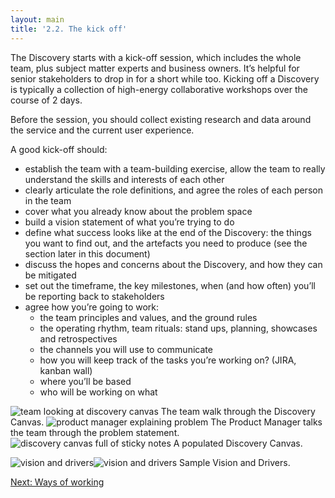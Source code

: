 ```yaml
---
layout: main
title: '2.2. The kick off'
---
```


The Discovery starts with a kick-off session, which includes the whole team, plus subject matter experts and business owners. It’s helpful for senior stakeholders to drop in for a short while too. Kicking off a Discovery is typically a collection of high-energy collaborative workshops over the course of 2 days.

Before the session, you should collect existing research and data around the service and the current user experience.

A good kick-off should:

- establish the team with a team-building exercise, allow the team to really understand the skills and interests of each other 
- clearly articulate the role definitions, and agree the roles of each person in the team 
- cover what you already know about the problem space 
- build a vision statement of what you’re trying to do 
- define what success looks like at the end of the Discovery: the things you want to find out, and the artefacts you need to produce (see the section later in this document) 
- discuss the hopes and concerns about the Discovery, and how they can be mitigated 
- set out the timeframe, the key milestones, when (and how often) you’ll be reporting back to stakeholders 
- agree how you’re going to work:
  - the team principles and values, and the ground rules
  - the operating rhythm, team rituals: stand ups, planning, showcases and retrospectives
  - the channels you will use to communicate
  - how you will keep track of the tasks you’re working on? (JIRA, kanban wall)
  - where you’ll be based
  - who will be working on what

<img src="{{ site.baseurl }}/images/2/kick-off-canvas.jpg" class="full-width" alt="team looking at discovery canvas">
<span class="caption">The team walk through the Discovery Canvas.</span>

<img src="{{ site.baseurl }}/images/2/kick-off-problem-statement.jpg" class="full-width" alt="product manager explaining problem">
<span class="caption">The Product Manager talks the team through the problem statement.</span>

<img src="{{ site.baseurl }}/images/2/discovery-canvas.jpg" class="full-width" alt="discovery canvas full of sticky notes">
<span class="caption">A populated Discovery Canvas.</span>

<img src="{{ site.baseurl }}/images/2/vision-drivers-1.jpg" class="half-width" alt="vision and drivers"><img src="{{ site.baseurl }}/images/2/vision-drivers-2.jpg" class="half-width" alt="vision and drivers">
<span class="caption">Sample Vision and Drivers.</span>

[Next: Ways of working](2-3-ways-of-working.md)
